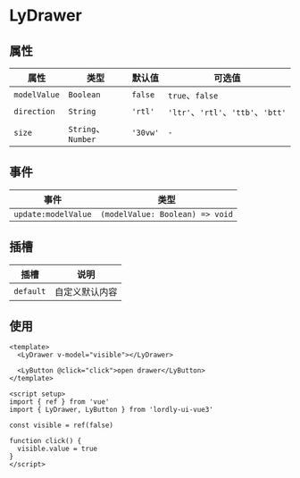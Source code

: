 # LyDrawer

## 属性

| 属性 | 类型 | 默认值 | 可选值 |
|--------------|-----------|---------|-----------------|
| `modelValue` | `Boolean` | `false` | `true`、`false` |
| `direction` | `String` | `'rtl'` | `'ltr'`、`'rtl'`、`'ttb'`、`'btt'` |
| `size` | `String`、`Number` | `'30vw'` | `-` |

## 事件

| 事件 | 类型 |
|---------------------|---------------------------|
| `update:modelValue` | `(modelValue: Boolean) => void` |

## 插槽

| 插槽 | 说明 |
|-----------|---------------|
| `default` | 自定义默认内容 |

## 使用

```vue
<template>
  <LyDrawer v-model="visible"></LyDrawer>
  
  <LyButton @click="click">open drawer</LyButton>
</template>

<script setup>
import { ref } from 'vue'
import { LyDrawer, LyButton } from 'lordly-ui-vue3'

const visible = ref(false)

function click() {
  visible.value = true
}
</script>
```